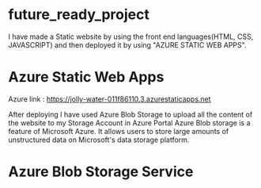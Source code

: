 # future_ready_project
I have made a Static website by using the front end languages(HTML, CSS, JAVASCRIPT) and then deployed it by using "AZURE STATIC WEB APPS".
# Azure Static Web Apps
Azure link : https://jolly-water-011f86110.3.azurestaticapps.net

After deploying I have used Azure Blob Storage to upload all the content of the website to my Storage Account in Azure Portal Azure Blob storage is a feature of Microsoft Azure. It allows users to store large amounts of unstructured data on Microsoft's data storage platform.
# Azure Blob Storage Service

